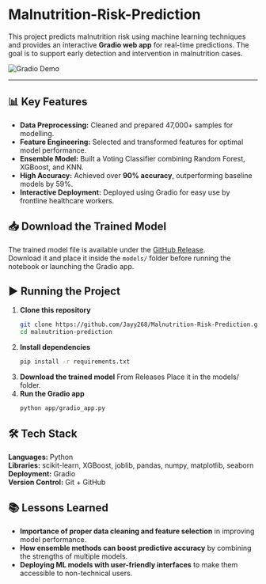 # Malnutrition-Risk-Prediction

This project predicts malnutrition risk using machine learning techniques and provides an interactive **Gradio web app** for real-time predictions. The goal is to support early detection and intervention in malnutrition cases.

![Gradio Demo](assets/gradio_demo.gif)

---

## 📊 Key Features
- **Data Preprocessing:** Cleaned and prepared 47,000+ samples for modelling.
- **Feature Engineering:** Selected and transformed features for optimal model performance.
- **Ensemble Model:** Built a Voting Classifier combining Random Forest, XGBoost, and KNN.
- **High Accuracy:** Achieved over **90% accuracy**, outperforming baseline models by 59%.
- **Interactive Deployment:** Deployed using Gradio for easy use by frontline healthcare workers.

## 📥 Download the Trained Model
The trained model file is available under the [GitHub Release](https://github.com/Jayy268/Malnutrition-Risk-Prediction/releases/tag/v1.0).  
Download it and place it inside the `models/` folder before running the notebook or launching the Gradio app.

## ▶️ Running the Project

1. **Clone this repository**
   ```bash
   git clone https://github.com/Jayy268/Malnutrition-Risk-Prediction.git
   cd malnutrition-prediction
   
2. **Install dependencies**
   ```bash
   pip install -r requirements.txt

3. **Download the trained model**
    From Releases
    Place it in the models/ folder.
4. **Run the Gradio app**
    ```bash
    python app/gradio_app.py


## 🛠 Tech Stack

**Languages:** Python  
**Libraries:** scikit-learn, XGBoost, joblib, pandas, numpy, matplotlib, seaborn  
**Deployment:** Gradio  
**Version Control:** Git + GitHub

## 📚 Lessons Learned

- **Importance of proper data cleaning and feature selection** in improving model performance.  
- **How ensemble methods can boost predictive accuracy** by combining the strengths of multiple models.  
- **Deploying ML models with user-friendly interfaces** to make them accessible to non-technical users.  





   

